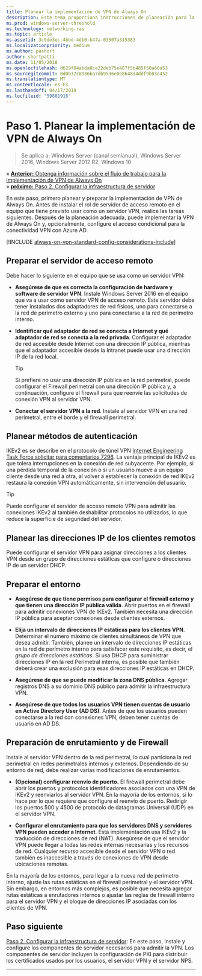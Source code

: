 ```yaml
---
title: Planear la implementación de VPN de Always On
description: Este tema proporciona instrucciones de planeación para la implementación de VPN de Always On en Windows Server 2016.
ms.prod: windows-server-threshold
ms.technology: networking-ras
ms.topic: article
ms.assetid: 3c9de3ec-4bbd-4db0-b47a-03507a315383
ms.localizationpriority: medium
ms.author: pashort
author: shortpatti
ms.date: 11/05/2018
ms.openlocfilehash: d629f04abda0ce22deb75e487f5b485f50a60a53
ms.sourcegitcommit: 0d0b32c8986ba7db9536e0b8648d4ddf9b03e452
ms.translationtype: MT
ms.contentlocale: es-ES
ms.lasthandoff: 04/17/2019
ms.locfileid: "59881916"
---
```

# <a name="step-1-plan-the-always-on-vpn-deployment"></a>Paso 1. Planear la implementación de VPN de Always On

>Se aplica a: Windows Server (canal semianual), Windows Server 2016, Windows Server 2012 R2, Windows 10


&#171;  [**Anterior:** Obtenga información sobre el flujo de trabajo para la implementación de VPN de Always On](always-on-vpn-deploy-deployment.md)<br>
&#187;  [**próximo:** Paso 2. Configurar la infraestructura de servidor](vpn-deploy-server-infrastructure.md)

En este paso, primero planear y preparar la implementación de VPN de Always On. Antes de instalar el rol de servidor de acceso remoto en el equipo que tiene previsto usar como un servidor VPN, realice las tareas siguientes. Después de la planeación adecuada, puede implementar la VPN de Always On y, opcionalmente, configure el acceso condicional para la conectividad VPN con Azure AD. 

[!INCLUDE [always-on-vpn-standard-config-considerations-include](../../../includes/always-on-vpn-standard-config-considerations-include.md)]


## <a name="prepare-the-remote-access-server"></a>Preparar el servidor de acceso remoto

Debe hacer lo siguiente en el equipo que se usa como un servidor VPN: 

- **Asegúrese de que es correcta la configuración de hardware y software de servidor VPN**. Instale Windows Server 2016 en el equipo que va a usar como servidor VPN de acceso remoto. Este servidor debe tener instalados dos adaptadores de red físicos, uno para conectarse a la red de perímetro externo y uno para conectarse a la red de perímetro interno.

- **Identificar qué adaptador de red se conecta a Internet y qué adaptador de red se conecta a la red privada**. Configurar el adaptador de red accesible desde Internet con una dirección IP pública, mientras que el adaptador accesible desde la Intranet puede usar una dirección IP de la red local.

    >[!TIP]
    >Si prefiere no usar una dirección IP pública en la red perimetral, puede configurar el Firewall perimetral con una dirección IP pública y, a continuación, configure el firewall para que reenvíe las solicitudes de conexión VPN al servidor VPN.

- **Conectar el servidor VPN a la red**. Instale al servidor VPN en una red perimetral, entre el borde y el firewall perimetral.

## <a name="plan-authentication-methods"></a>Planear métodos de autenticación

IKEv2 es se describe en el protocolo de túnel VPN [Internet Engineering Task Force solicitar para comentarios 7296](https://datatracker.ietf.org/doc/rfc7296/). La ventaja principal de IKEv2 es que tolera interrupciones en la conexión de red subyacente. Por ejemplo, si una pérdida temporal de la conexión o si un usuario mueve a un equipo cliente desde una red a otra, al volver a establecer la conexión de red IKEv2 restaura la conexión VPN automáticamente, sin intervención del usuario.

>[!TIP]
>Puede configurar el servidor de acceso remoto VPN para admitir las conexiones IKEv2 al también deshabilitar protocolos no utilizados, lo que reduce la superficie de seguridad del servidor. 

## <a name="plan-ip-addresses-for-remote-clients"></a>Planear las direcciones IP de los clientes remotos

Puede configurar el servidor VPN para asignar direcciones a los clientes VPN desde un grupo de direcciones estáticas que configure o direcciones IP de un servidor DHCP. 

## <a name="prepare-the-environment"></a>Preparar el entorno

- **Asegúrese de que tiene permisos para configurar el firewall externo y que tienen una dirección IP pública válida**. Abrir puertos en el firewall para admitir conexiones VPN de IKEv2. También necesita una dirección IP pública para aceptar conexiones desde clientes externos.

- **Elija un intervalo de direcciones IP estáticas para los clientes VPN**. Determinar el número máximo de clientes simultáneos de VPN que desea admitir. También, planee un intervalo de direcciones IP estáticas en la red de perímetro interno para satisfacer este requisito, es decir, el *grupo de direcciones estáticas*. Si usa DHCP para suministrar direcciones IP en la red Perimetral interna, es posible que también deberá crear una exclusión para esas direcciones IP estáticas en DHCP.

- **Asegúrese de que se puede modificar la zona DNS pública**. Agregar registros DNS a su dominio DNS público para admitir la infraestructura VPN. 

- **Asegúrese de que todos los usuarios VPN tienen cuentas de usuario en Active Directory User \(AD DS\)**. Antes de que los usuarios pueden conectarse a la red con conexiones VPN, deben tener cuentas de usuario en AD DS.

## <a name="prepare-routing-and-firewall"></a>Preparación de enrutamiento y de Firewall 

Instale al servidor VPN dentro de la red perimetral, lo cual particiona la red perimetral en redes perimetrales internos y externos. Dependiendo de su entorno de red, debe realizar varias modificaciones de enrutamientos.

- **\(Opcional\) configurar reenvío de puerto.** El firewall perimetral debe abrir los puertos y protocolos identificadores asociados con una VPN de IKEv2 y reenviarlos al servidor VPN. En la mayoría de los entornos, si lo hace por lo que requiere que configure el reenvío de puerto. Redirigir los puertos 500 y 4500 de protocolo de datagramas Universal (UDP) en el servidor VPN.

- **Configurar el enrutamiento para que los servidores DNS y servidores VPN pueden acceder a Internet**. Esta implementación usa IKEv2 y la traducción de direcciones de red \(NAT\). Asegúrese de que el servidor VPN puede llegar a todas las redes internas necesarias y los recursos de red. Cualquier recurso accesible desde el servidor VPN o red también es inaccesible a través de conexiones de VPN desde ubicaciones remotas.

En la mayoría de los entornos, para llegar a la nueva red de perímetro interno, ajuste las rutas estáticas en el firewall perimetral y el servidor VPN. Sin embargo, en entornos más complejos, es posible que necesita agregar rutas estáticas a enrutadores internos o ajustar las reglas de firewall interno para el servidor VPN y el bloque de direcciones IP asociadas con los clientes de VPN.

## <a name="next-step"></a>Paso siguiente
[Paso 2. Configurar la infraestructura de servidor](vpn-deploy-server-infrastructure.md): En este paso, instale y configure los componentes de servidor necesarios para admitir la VPN. Los componentes de servidor incluyen la configuración de PKI para distribuir los certificados usados por los usuarios, el servidor VPN y el servidor NPS. 

---